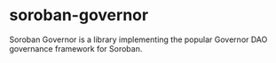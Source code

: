 # soroban-governor
Soroban Governor is a library implementing the popular Governor DAO governance framework for Soroban.
